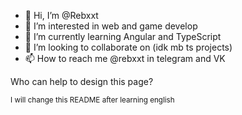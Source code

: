 - 👋 Hi, I’m @Rebxxt
- 👀 I’m interested in web and game develop
- 🌱 I’m currently learning Angular and TypeScript
- 💞️ I’m looking to collaborate on (idk mb ts projects)
- 📫 How to reach me @rebxxt in telegram and VK

Who can help to design this page?

<sub>I will change this README after learning english</sub>
<!---
Rebxxt/Rebxxt is a ✨ special ✨ repository because its `README.md` (this file) appears on your GitHub profile.
You can click the Preview link to take a look at your changes.
--->
